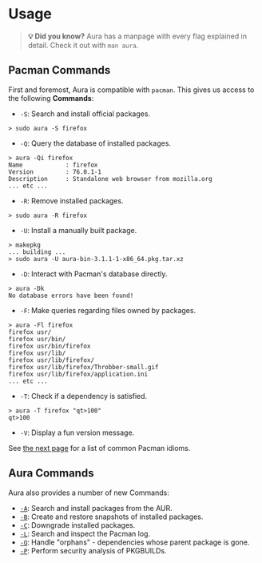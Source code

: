 # Usage

> **💡 Did you know?** Aura has a manpage with every flag explained in detail.
> Check it out with `man aura`.

## Pacman Commands

First and foremost, Aura is compatible with `pacman`. This gives us access to
the following **Commands**:

- `-S`: Search and install official packages.
```
> sudo aura -S firefox
```
- `-Q`: Query the database of installed packages.
```
> aura -Qi firefox
Name            : firefox
Version         : 76.0.1-1
Description     : Standalone web browser from mozilla.org
... etc ...
```
- `-R`: Remove installed packages.
```
> sudo aura -R firefox
```
- `-U`: Install a manually built package.
```
> makepkg
... building ...
> sudo aura -U aura-bin-3.1.1-1-x86_64.pkg.tar.xz
```
- `-D`: Interact with Pacman's database directly.
```
> aura -Dk
No database errors have been found!
```
- `-F`: Make queries regarding files owned by packages.
```
> aura -Fl firefox
firefox usr/
firefox usr/bin/
firefox usr/bin/firefox
firefox usr/lib/
firefox usr/lib/firefox/
firefox usr/lib/firefox/Throbber-small.gif
firefox usr/lib/firefox/application.ini
... etc ...
```
- `-T`: Check if a dependency is satisfied.
```
> aura -T firefox "qt>100"
qt>100
```
- `-V`: Display a fun version message.

See [the next page](pacman.md) for a list of common Pacman idioms.

## Aura Commands

Aura also provides a number of new Commands:

- [`-A`](aur.md): Search and install packages from the AUR.
- [`-B`](snapshots.md): Create and restore snapshots of installed packages.
- [`-C`](downgrading.md): Downgrade installed packages.
- [`-L`](log.md): Search and inspect the Pacman log.
- [`-O`](orphans.md): Handle "orphans" - dependencies whose parent package is gone.
- [`-P`](security.md): Perform security analysis of PKGBUILDs.
